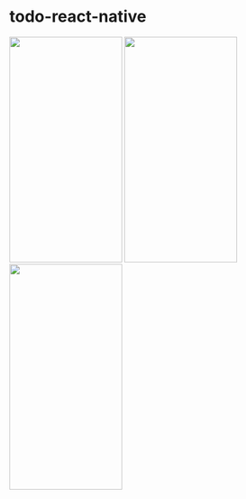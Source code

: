 # todo-react-native
<div>
<img src="https://user-images.githubusercontent.com/34070314/132046630-108e7954-9305-47b5-a17d-86360e878511.jpg" height="400px" width="200px" margin-left="30px"/>
<img src="https://user-images.githubusercontent.com/34070314/132047398-0afad46a-1d88-43ff-bfe8-b44674301036.jpg" height="400px" width="200px"/>
  <img src="https://user-images.githubusercontent.com/34070314/132047779-557d461d-6756-49f3-b38f-90157c67026f.jpg" height="400px" width="200px"/>
 
</div>

